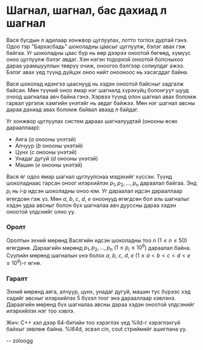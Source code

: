 Шагнал, шагнал, бас дахиад л шагнал
===================================
Вася бусдын л адилаар хонжвор цуглуулах, лотто тоглох дуртай гэнэ. Одоо тэр
"Бархасбадь" шоколадны цаасыг цуглуулж, бэлэг авах гэж байгаа. Уг шоколадны цаас
бүр нь өөр дээрээ оноотой бөгөөд, хүмүүс оноо цуглуулж бэлэг авдаг. Хэн нэгэн
тодорхой оноотой болсныхоо дараа урамшууллын төврүү очиж, оноогоо бэлгээр
солиулдаг ажээ. Бэлэг авах үед түүнд дүйцэх оноо нийт онооноос нь хасагддаг
байна.

Вася шоколад идэнгээ цааснууд нь хэдэн оноотой байсныг хадгалж байсан. Мөн
түүний оноо ямар нэг шагналд хүрэхүйц болонгуут шууд очоод шагналаа авч байна
гэнэ. Хэрвээ түүнд олон шагнал авах боломж гарвал үргэлж хамгийн үнэтэйг нь
авдаг байжээ. Мөн нэг шагнал авсны дараа дахиад авах боломж байвал аваад л
байдаг.

Уг хонжвор цуглуулах систем дараах шагналуудтай (онооны өсөх дарааллаар):

 - Аяга ($a$ онооны үнэтэй)
 - Алчуур ($b$ онооны үнэтэй)
 - Цүнх ($c$ онооны үнэтэй)
 - Унадаг дугуй ($d$ онооны үнэтэй)
 - Машин ($e$ онооны үнэтэй)

Вася яг одоо ямар шагнал цуглуулснаа мэдэхийг хүссэн. Түүнд шоколаднаас гарсан
оноог илэрхийлэх  $p_1, p_2, ... ,p_n$ дараалал байгаа. Энд $p_i$ нь $i$-р идсэн
шоколадны оноо юм. Уг дараалал идсэн дарааллаар өгөгдсөн гэж үз. Мөн $a$, $b$,
$c$, $d$, $e$ оноонууд өгөгдсөн бол аль шагналыг хэдэн удаа авсныг болон бүх
шагналаа авч дууссны дараа хэдэн оноотой үлдснийг олно уу.


### Оролт
Оролтын эхний мөрөнд Васягийн идсэн шоколадны тоо $n$ ($1 ≤ n ≤ 50$) өгөгдөнө.
Дараагийн мөрөнд $p_1, p_2, ..., p_n$ ($1 ≤ p_i ≤ 10^9$) дараалал байна. Сүүлийн
мөрөнд шагналын үнэ болох $a$, $b$, $c$, $d$, $e$ ($1 ≤ a < b < c < d < e ≤
10^9$)-г өгнө.


### Гаралт
Эхний мөрөнд аяга, алчуур, цүнх, унадаг дугуй, машин тус бүрээс хэд хэдийг
авсныг илэрхийлэх 5 бүхэл тоог энэ дарааллаар хэвлэнэ. Дараагийн мөрөнд бүх
шагналаа авсны дараа хэдэн оноотой үлдсэнийг илэрхийлэх нэг тоо хэвлэ.

Жич: C++ хэл дээр 64-битийн тоо хэрэглэх үед %lld-г хэрэглэхгүй байхыг зөвлөж
байна. %I64d, эсвэл cin, cout стриймийг ашиглана уу.

-- zoloogg
